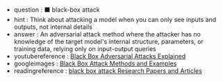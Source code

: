 - question : ⬛ black-box attack
- hint : Think about attacking a model when you can only see inputs and outputs, not internal details
- answer : An adversarial attack method where the attacker has no knowledge of the target model's internal structure, parameters, or training data, relying only on input-output queries
- youtubereference : <a href="https://www.youtube.com/watch?v=G5azQ6LGlRU" target="_blank">Black Box Adversarial Attacks Explained</a>
- googleimages : <a href="https://www.google.com/search?q=black+box+attack+machine+learning+adversarial&tbm=isch" target="_blank">Black Box Attack Methods and Examples</a>
- readingreference : <a href="https://www.google.com/search?q=black box attack+AI+security+research+papers" target="_blank">black box attack Research Papers and Articles</a>
